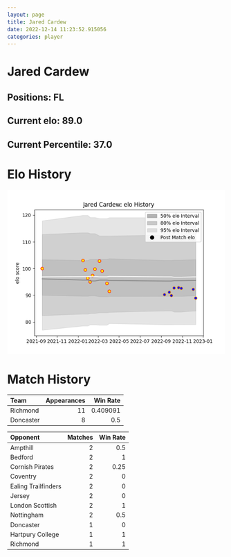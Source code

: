 ```yaml
---  
layout: page  
title: Jared Cardew  
date: 2022-12-14 11:23:52.915056  
categories: player  
---
```

# Jared Cardew

## Positions: FL

## Current elo: 89.0

## Current Percentile: 37.0

# Elo History


![elo history](history_JaredCardew.png)
# Match History


| Team      |   Appearances |   Win Rate |
|:----------|--------------:|-----------:|
| Richmond  |            11 |   0.409091 |
| Doncaster |             8 |   0.5      |

| Opponent            |   Matches |   Win Rate |
|:--------------------|----------:|-----------:|
| Ampthill            |         2 |       0.5  |
| Bedford             |         2 |       1    |
| Cornish Pirates     |         2 |       0.25 |
| Coventry            |         2 |       0    |
| Ealing Trailfinders |         2 |       0    |
| Jersey              |         2 |       0    |
| London Scottish     |         2 |       1    |
| Nottingham          |         2 |       0.5  |
| Doncaster           |         1 |       0    |
| Hartpury College    |         1 |       1    |
| Richmond            |         1 |       1    |